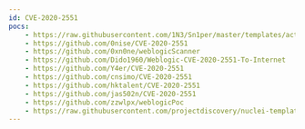 ```yaml
---
id: CVE-2020-2551
pocs:
    - https://raw.githubusercontent.com/1N3/Sn1per/master/templates/active/CVE-2020-2551_-_Unauthenticated_Oracle_WebLogic_Server_Remote_Code_Execution.sh
    - https://github.com/0nise/CVE-2020-2551
    - https://github.com/0xn0ne/weblogicScanner
    - https://github.com/Dido1960/Weblogic-CVE-2020-2551-To-Internet
    - https://github.com/Y4er/CVE-2020-2551
    - https://github.com/cnsimo/CVE-2020-2551
    - https://github.com/hktalent/CVE-2020-2551
    - https://github.com/jas502n/CVE-2020-2551
    - https://github.com/zzwlpx/weblogicPoc
    - https://raw.githubusercontent.com/projectdiscovery/nuclei-templates/master/cves/CVE-2020-2551.yaml
---
```

